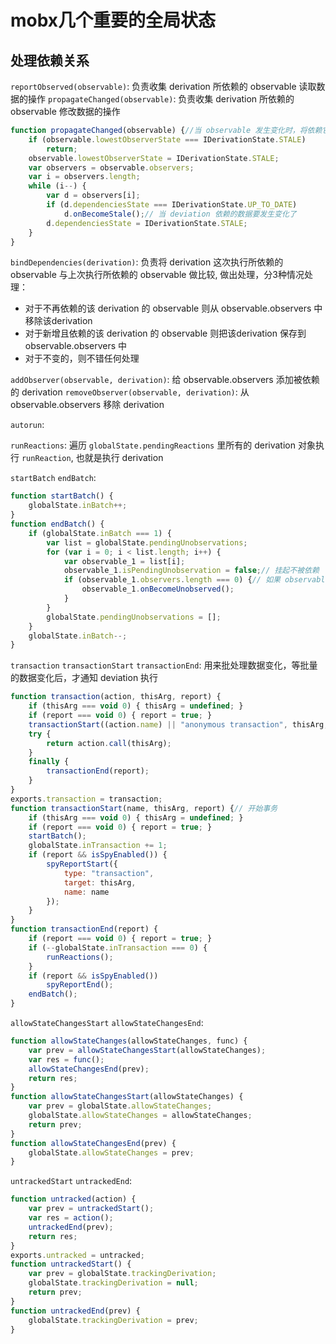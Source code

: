 # mobx几个重要的全局状态



## 处理依赖关系
`reportObserved(observable)`: 负责收集 derivation 所依赖的 observable 读取数据的操作
`propagateChanged(observable)`: 负责收集 derivation 所依赖的 observable 修改数据的操作
```javascript
function propagateChanged(observable) {//当 observable 发生变化时，将依赖它的 deviation 的状态改成 STALE
    if (observable.lowestObserverState === IDerivationState.STALE)
        return;
    observable.lowestObserverState = IDerivationState.STALE;
    var observers = observable.observers;
    var i = observers.length;
    while (i--) {
        var d = observers[i];
        if (d.dependenciesState === IDerivationState.UP_TO_DATE)
            d.onBecomeStale();// 当 deviation 依赖的数据要发生变化了
        d.dependenciesState = IDerivationState.STALE;
    }
}
```

`bindDependencies(derivation)`: 负责将 derivation 这次执行所依赖的 observable 与上次执行所依赖的 observable 做比较, 做出处理，分3种情况处理：
- 对于不再依赖的该 derivation 的 observable 则从 observable.observers 中移除该derivation
- 对于新增且依赖的该 derivation 的 observable 则把该derivation 保存到  observable.observers 中
- 对于不变的，则不错任何处理

`addObserver(observable, derivation)`: 给 observable.observers 添加被依赖的 derivation
`removeObserver(observable, derivation)`: 从 observable.observers 移除 derivation


`autorun`:

`runReactions`: 遍历 `globalState.pendingReactions` 里所有的 derivation 对象执行 `runReaction`, 也就是执行 derivation

`startBatch` `endBatch`:
```javascript
function startBatch() {
    globalState.inBatch++;
}
function endBatch() {
    if (globalState.inBatch === 1) {
        var list = globalState.pendingUnobservations;
        for (var i = 0; i < list.length; i++) {
            var observable_1 = list[i];
            observable_1.isPendingUnobservation = false;// 挂起不被依赖
            if (observable_1.observers.length === 0) {// 如果 observable 没有 observer 依赖它，则触发onBecomeUnobserved事件
                observable_1.onBecomeUnobserved();
            }
        }
        globalState.pendingUnobservations = [];
    }
    globalState.inBatch--;
}
```

`transaction` `transactionStart` `transactionEnd`: 用来批处理数据变化，等批量的数据变化后，才通知 deviation 执行
```javascript
function transaction(action, thisArg, report) {
    if (thisArg === void 0) { thisArg = undefined; }
    if (report === void 0) { report = true; }
    transactionStart((action.name) || "anonymous transaction", thisArg, report);
    try {
        return action.call(thisArg);
    }
    finally {
        transactionEnd(report);
    }
}
exports.transaction = transaction;
function transactionStart(name, thisArg, report) {// 开始事务
    if (thisArg === void 0) { thisArg = undefined; }
    if (report === void 0) { report = true; }
    startBatch();
    globalState.inTransaction += 1;
    if (report && isSpyEnabled()) {
        spyReportStart({
            type: "transaction",
            target: thisArg,
            name: name
        });
    }
}
function transactionEnd(report) {
    if (report === void 0) { report = true; }
    if (--globalState.inTransaction === 0) {
        runReactions();
    }
    if (report && isSpyEnabled())
        spyReportEnd();
    endBatch();
}
```

`allowStateChangesStart` `allowStateChangesEnd`:
```javascript
function allowStateChanges(allowStateChanges, func) {
    var prev = allowStateChangesStart(allowStateChanges);
    var res = func();
    allowStateChangesEnd(prev);
    return res;
}
function allowStateChangesStart(allowStateChanges) {
    var prev = globalState.allowStateChanges;
    globalState.allowStateChanges = allowStateChanges;
    return prev;
}
function allowStateChangesEnd(prev) {
    globalState.allowStateChanges = prev;
}
```

`untrackedStart` `untrackedEnd`:
```javascript
function untracked(action) {
    var prev = untrackedStart();
    var res = action();
    untrackedEnd(prev);
    return res;
}
exports.untracked = untracked;
function untrackedStart() {
    var prev = globalState.trackingDerivation;
    globalState.trackingDerivation = null;
    return prev;
}
function untrackedEnd(prev) {
    globalState.trackingDerivation = prev;
}
```
